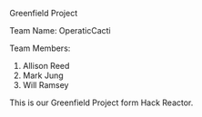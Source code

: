 
Greenfield Project

Team Name: 
OperaticCacti

Team Members:
1. Allison Reed
2. Mark Jung
3. Will Ramsey

This is our Greenfield Project form Hack Reactor. 